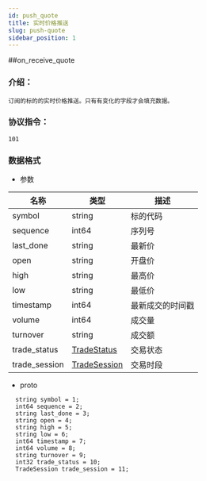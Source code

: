 ```yaml
---
id: push_quote
title: 实时价格推送
slug: push-quote
sidebar_position: 1
---
```

##on_receive_quote

### 介绍：
    订阅的标的的实时价格推送。只有有变化的字段才会填充数据。
### 协议指令：
    101
### 数据格式
* 参数

| 名称 | 类型   | 描述  | 
|-------|-------|-----|
|symbol|string| 标的代码 |
|sequence|int64| 序列号 |
|last_done|string| 最新价 |
|open|string| 开盘价 |
|high|string| 最高价 |
|low|string| 最低价 |
|timestamp|int64| 最新成交的时间戳 |
|volume|int64| 成交量 |
|turnover|string| 成交额 |
|trade_status|[TradeStatus](../quote-object#tradestatus)| 交易状态 |
|trade_session|[TradeSession](../quote-object#tradesession)| 交易时段 |

* proto
```
  string symbol = 1;
  int64 sequence = 2;
  string last_done = 3;
  string open = 4;
  string high = 5;
  string low = 6;
  int64 timestamp = 7;
  int64 volume = 8;
  string turnover = 9;
  int32 trade_status = 10;
  TradeSession trade_session = 11;
```